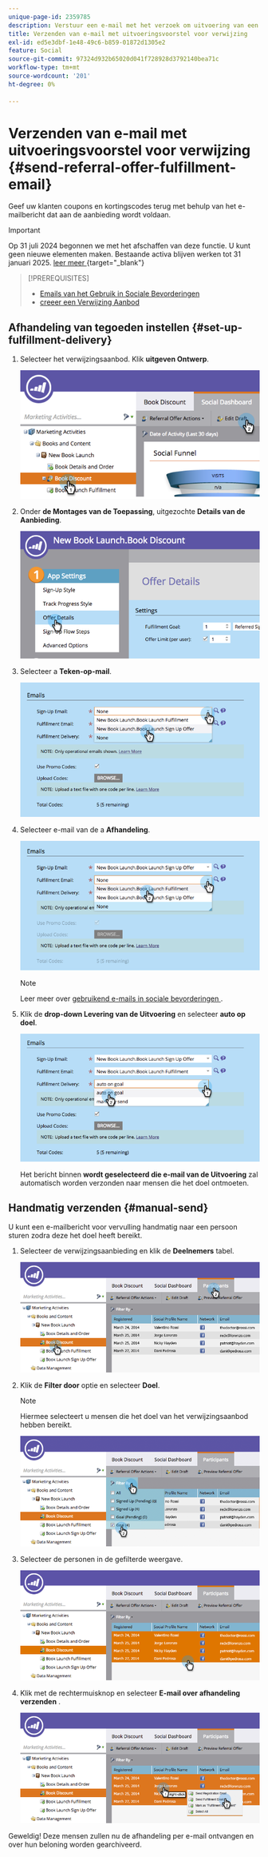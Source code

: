 ```yaml
---
unique-page-id: 2359785
description: Verstuur een e-mail met het verzoek om uitvoering van een verwijzingsvoorstel - Marketo Docs - Productdocumentatie
title: Verzenden van e-mail met uitvoeringsvoorstel voor verwijzing
exl-id: ed5e3dbf-1e48-49c6-b859-01872d1305e2
feature: Social
source-git-commit: 97324d932b65020d041f728928d3792140bea71c
workflow-type: tm+mt
source-wordcount: '201'
ht-degree: 0%

---
```


# Verzenden van e-mail met uitvoeringsvoorstel voor verwijzing {#send-referral-offer-fulfillment-email}

Geef uw klanten coupons en kortingscodes terug met behulp van het e-mailbericht dat aan de aanbieding wordt voldaan.

>[!IMPORTANT]
>
>Op 31 juli 2024 begonnen we met het afschaffen van deze functie. U kunt geen nieuwe elementen maken. Bestaande activa blijven werken tot 31 januari 2025. [ leer meer ](https://nation.marketo.com/t5/employee-blogs/marketo-engage-social-features-deprecation/ba-p/351977) {target="_blank"}

>[!PREREQUISITES]
>
>* [ Emails van het Gebruik in Sociale Bevorderingen ](/help/marketo/product-docs/demand-generation/social/social-functions/use-emails-in-social-promotions.md)
>* [ creeer een Verwijzing Aanbod ](/help/marketo/product-docs/demand-generation/social/referral-offers/create-a-referral-offer.md)

## Afhandeling van tegoeden instellen {#set-up-fulfillment-delivery}

1. Selecteer het verwijzingsaanbod. Klik **uitgeven Ontwerp**.

   ![](assets/image2015-4-20-16-3a3-3a14.png)

1. Onder **de Montages van de Toepassing**, uitgezochte **Details van de Aanbieding**.

   ![](assets/image2015-4-23-12-3a53-3a16.png)

1. Selecteer a **Teken-op-mail**.

   ![](assets/image2015-4-23-12-3a58-3a52.png)

1. Selecteer e-mail van de a **Afhandeling**.

   ![](assets/image2015-4-23-13-3a4-3a40.png)

   >[!NOTE]
   >
   >Leer meer over [ gebruikend e-mails in sociale bevorderingen ](/help/marketo/product-docs/demand-generation/social/social-functions/use-emails-in-social-promotions.md).

1. Klik de **drop-down Levering van de Uitvoering** en selecteer **auto op doel**.

   ![](assets/image2015-4-23-13-3a13-3a33.png)

   Het bericht binnen **wordt geselecteerd die e-mail van de Uitvoering** zal automatisch worden verzonden naar mensen die het doel ontmoeten.

## Handmatig verzenden {#manual-send}

U kunt een e-mailbericht voor vervulling handmatig naar een persoon sturen zodra deze het doel heeft bereikt.

1. Selecteer de verwijzingsaanbieding en klik de **Deelnemers** tabel.

   ![](assets/image2015-4-20-15-3a37-3a14.png)

1. Klik de **Filter door** optie en selecteer **Doel**.

   >[!NOTE]
   >
   >Hiermee selecteert u mensen die het doel van het verwijzingsaanbod hebben bereikt.

   ![](assets/image2015-4-20-15-3a59-3a11.png)

1. Selecteer de personen in de gefilterde weergave.

   ![](assets/2015-04-23-13-08-53.png)

1. Klik met de rechtermuisknop en selecteer **E-mail over afhandeling verzenden** .

   ![](assets/2015-04-20-15-54-13.png)

Geweldig! Deze mensen zullen nu de afhandeling per e-mail ontvangen en over hun beloning worden gearchiveerd.
